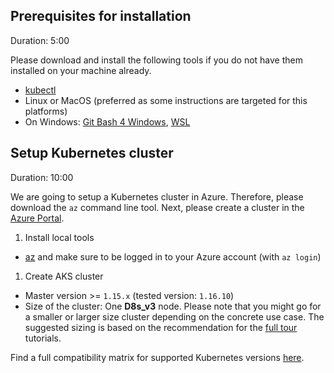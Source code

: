 ## Prerequisites for installation
Duration: 5:00

Please download and install the following tools if you do not have them installed on your machine already.

- [kubectl](https://kubernetes.io/docs/tasks/tools/install-kubectl/)
- Linux or MacOS (preferred as some instructions are targeted for this platforms)
- On Windows: [Git Bash 4 Windows](https://gitforwindows.org/), [WSL](https://docs.microsoft.com/en-us/windows/wsl/install-win10)

## Setup Kubernetes cluster
Duration: 10:00

We are going to setup a Kubernetes cluster in Azure. Therefore, please download the `az` command line tool. Next, please create a cluster in the [Azure Portal](https://portal.azure.com/).

1. Install local tools
  - [az](https://docs.microsoft.com/en-us/cli/azure/install-azure-cli) and make sure to be logged in to your Azure account (with `az login`)

1. Create AKS cluster
  - Master version >= `1.15.x` (tested version: `1.16.10`)
  - Size of the cluster: One **D8s_v3** node. Please note that you might go for a smaller or larger size cluster depending on the concrete use case. The suggested sizing is based on the recommendation for the [full tour](../../?cat=full-tour) tutorials.

Find a full compatibility matrix for supported Kubernetes versions [here](https://keptn.sh/docs/0.12.x/operate/k8s_support/).
